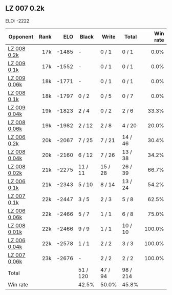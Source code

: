 ## LZ 007 0.2k ##

ELO: -2222

Opponent | Rank | ELO | Black | Write | Total | Win rate
---------|-----:|----:|-------|-------|-------|-------:
[LZ 008 0.2k](LZ%20008%200.2k.md) | 17k | -1485 | - | 0 / 1 | 0 / 1 | 0.0%
[LZ 009 0.1k](LZ%20009%200.1k.md) | 17k | -1552 | - | 0 / 1 | 0 / 1 | 0.0%
[LZ 009 0.06k](LZ%20009%200.06k.md) | 18k | -1771 | - | 0 / 1 | 0 / 1 | 0.0%
[LZ 008 0.1k](LZ%20008%200.1k.md) | 18k | -1797 | 0 / 2 | 0 / 5 | 0 / 7 | 0.0%
[LZ 009 0.04k](LZ%20009%200.04k.md) | 19k | -1823 | 2 / 4 | 0 / 2 | 2 / 6 | 33.3%
[LZ 008 0.06k](LZ%20008%200.06k.md) | 19k | -1982 | 2 / 12 | 2 / 8 | 4 / 20 | 20.0%
[LZ 006 0.2k](LZ%20006%200.2k.md) | 20k | -2067 | 7 / 25 | 7 / 21 | 14 / 46 | 30.4%
[LZ 008 0.04k](LZ%20008%200.04k.md) | 20k | -2160 | 6 / 12 | 7 / 26 | 13 / 38 | 34.2%
[LZ 008 0.02k](LZ%20008%200.02k.md) | 21k | -2275 | 11 / 11 | 15 / 28 | 26 / 39 | 66.7%
[LZ 006 0.1k](LZ%20006%200.1k.md) | 21k | -2343 | 5 / 10 | 8 / 14 | 13 / 24 | 54.2%
[LZ 007 0.1k](LZ%20007%200.1k.md) | 22k | -2447 | 3 / 5 | 2 / 3 | 5 / 8 | 62.5%
[LZ 006 0.06k](LZ%20006%200.06k.md) | 22k | -2466 | 5 / 7 | 1 / 1 | 6 / 8 | 75.0%
[LZ 008 0.01k](LZ%20008%200.01k.md) | 22k | -2466 | 9 / 9 | 1 / 1 | 10 / 10 | 100.0%
[LZ 006 0.04k](LZ%20006%200.04k.md) | 22k | -2578 | 1 / 1 | 2 / 2 | 3 / 3 | 100.0%
[LZ 007 0.06k](LZ%20007%200.06k.md) | 23k | -2676 | - | 2 / 2 | 2 / 2 | 100.0%
Total | | | 51 / 120 | 47 / 94 | 98 / 214 | 
Win rate| | | 42.5% | 50.0% | 45.8% | 
